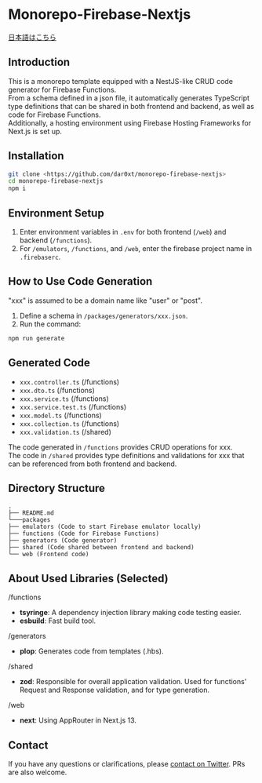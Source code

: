 # Monorepo-Firebase-Nextjs

[日本語はこちら](https://github.com/dar0xt/monorepo-firebase-nextjs/blob/main/README-ja.md)

## Introduction

This is a monorepo template equipped with a NestJS-like CRUD code generator for Firebase Functions.  
From a schema defined in a json file, it automatically generates TypeScript type definitions that can be shared in both frontend and backend, as well as code for Firebase Functions.  
Additionally, a hosting environment using Firebase Hosting Frameworks for Next.js is set up.

## Installation

```zsh
git clone <https://github.com/dar0xt/monorepo-firebase-nextjs>
cd monorepo-firebase-nextjs
npm i
```

## Environment Setup

1. Enter environment variables in `.env` for both frontend (`/web`) and backend (`/functions`).
2. For `/emulators`, `/functions`, and `/web`, enter the firebase project name in `.firebaserc`.

## How to Use Code Generation

"xxx" is assumed to be a domain name like "user" or "post".

1. Define a schema in `/packages/generators/xxx.json`.
2. Run the command:

```zsh
npm run generate
```

## Generated Code

- `xxx.controller.ts` (/functions)
- `xxx.dto.ts` (/functions)
- `xxx.service.ts` (/functions)
- `xxx.service.test.ts` (/functions)
- `xxx.model.ts` (/functions)
- `xxx.collection.ts` (/functions)
- `xxx.validation.ts` (/shared)

The code generated in `/functions` provides CRUD operations for xxx.  
The code in `/shared` provides type definitions and validations for xxx that can be referenced from both frontend and backend.

## Directory Structure

```tree
.
├── README.md
└───packages
├── emulators (Code to start Firebase emulator locally)
├── functions (Code for Firebase Functions)
├── generators (Code generator)
├── shared (Code shared between frontend and backend)
└── web (Frontend code)
```

## About Used Libraries (Selected)

/functions

- **tsyringe**: A dependency injection library making code testing easier.
- **esbuild**: Fast build tool.

/generators

- **plop**: Generates code from templates (.hbs).

/shared

- **zod**: Responsible for overall application validation. Used for functions' Request and Response validation, and for type generation.

/web

- **next**: Using AppRouter in Next.js 13.

## Contact

If you have any questions or clarifications, please [contact on Twitter](https://twitter.com/conaxam). PRs are also welcome.
